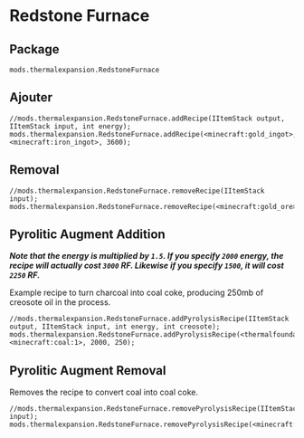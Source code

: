 # Redstone Furnace

## Package

`mods.thermalexpansion.RedstoneFurnace`

## Ajouter

```zenscript
//mods.thermalexpansion.RedstoneFurnace.addRecipe(IItemStack output, IItemStack input, int energy);
mods.thermalexpansion.RedstoneFurnace.addRecipe(<minecraft:gold_ingot>, <minecraft:iron_ingot>, 3600);
```

## Removal

```zenscript
//mods.thermalexpansion.RedstoneFurnace.removeRecipe(IItemStack input);
mods.thermalexpansion.RedstoneFurnace.removeRecipe(<minecraft:gold_ore>);
```

## Pyrolitic Augment Addition

***Note that the energy is multiplied by `1.5`. If you specify `2000` energy, the recipe will actually cost `3000` RF. Likewise if you specify `1500`, it will cost `2250` RF.***

Example recipe to turn charcoal into coal coke, producing 250mb of creosote oil in the process.

```zenscript
//mods.thermalexpansion.RedstoneFurnace.addPyrolysisRecipe(IItemStack output, IItemStack input, int energy, int creosote);
mods.thermalexpansion.RedstoneFurnace.addPyrolysisRecipe(<thermalfoundation:material:802>, <minecraft:coal:1>, 2000, 250);
```

## Pyrolitic Augment Removal

Removes the recipe to convert coal into coal coke.

```zenscript
//mods.thermalexpansion.RedstoneFurnace.removePyrolysisRecipe(IItemStack input);
mods.thermalexpansion.RedstoneFurnace.removePyrolysisRecipe(<minecraft:coal>);
```